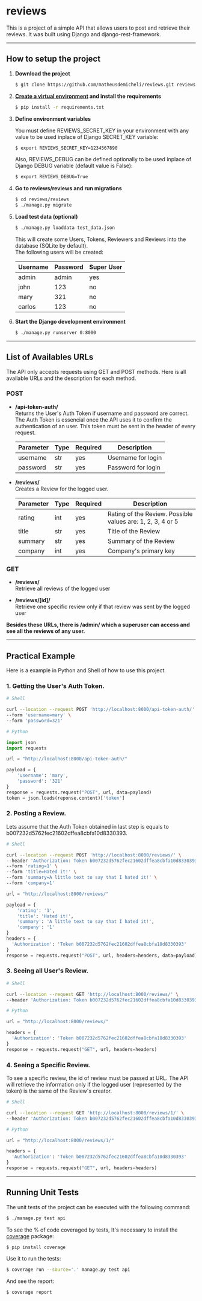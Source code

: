 # reviews

This is a project of a simple API that allows users to post and retrieve their reviews.
It was built using Django and django-rest-framework.

<hr />

## How to setup the project

1. **Download the project**

    ```sh
    $ git clone https://github.com/matheusdemicheli/reviews.git reviews
    ```

2. **[Create a virtual environment](https://docs.python.org/3/library/venv.html) and install the requirements**

    ```sh
    $ pip install -r requirements.txt
    ```

3. **Define environment variables**

    You must define REVIEWS_SECRET_KEY in your environment with any value to be used inplace of Django SECRET_KEY variable:

    ```sh
    $ export REVIEWS_SECRET_KEY=1234567890
    ```

    Also, REVIEWS_DEBUG can be defined optionally to be used inplace of Django DEBUG variable (default value is False):

    ```sh
    $ export REVIEWS_DEBUG=True
    ```

4. **Go to reviews/reviews and run migrations**

    ```sh
    $ cd reviews/reviews
    $ ./manage.py migrate
    ```

5. **Load test data (optional)**

    ```sh
    $ ./manage.py loaddata test_data.json
    ```

    This will create some Users, Tokens, Reviewers and Reviews into the database (SQLite by default). <br>
    The following users will be created:

    | Username | Password | Super User |
    | ------ | ------ | ------ |
    | admin | admin | yes |
    | john | 123 | no |
    | mary | 321 | no |
    | carlos | 123 | no |

6. **Start the Django development environment**

    ```sh
    $ ./manage.py runserver 0:8000
    ```

<hr />

## List of Availables URLs

The API only accepts requests using GET and POST methods. Here is all available URLs and the description for each method.

### POST

* **/api-token-auth/** <br>
Returns the User's Auth Token if username and password are correct. The Auth Token is essencial once the API uses it to confirm the authentication of an user. This token must be sent in the header of every request.

    | Parameter | Type | Required | Description |
    | ------ | ------ | ------ | ------ |
    | username | str | yes | Username for login |
    | password | str | yes | Password for login |


* **/reviews/** <br>
Creates a Review for the logged user.

    | Parameter | Type | Required | Description |
    | ------ | ------ | ------ | ------ |
    | rating | int | yes | Rating of the Review. Possible values are: 1, 2, 3, 4 or 5 |
    | title | str | yes | Title of the Review |
    | summary | str | yes | Summary of the Review |
    | company | int | yes | Company's primary key |


### GET

* **/reviews/** <br>
Retrieve all reviews of the logged user

* **/reviews/[id]/** <br>
Retrieve one specific review only if that review was sent by the logged user

**Besides these URLs, there is /admin/ which a superuser can access and see all the reviews of any user.**

 <hr />

## Practical Example

Here is a example in Python and Shell of how to use this project.

### 1. Getting the User's Auth Token.

```sh
# Shell

curl --location --request POST 'http://localhost:8000/api-token-auth/' \
--form 'username=mary' \
--form 'password=321'
```

```py
# Python

import json
import requests

url = "http://localhost:8000/api-token-auth/"

payload = {
    'username': 'mary',
    'password': '321'
}
response = requests.request("POST", url, data=payload)
token = json.loads(reponse.content)['token']
```

### 2. Posting a Review.

Lets assume that the Auth Token obtained in last step is equals to b007232d5762fec21602dffea8cbfa10d8330393.

```sh
# Shell

curl --location --request POST 'http://localhost:8000/reviews/' \
--header 'Authorization: Token b007232d5762fec21602dffea8cbfa10d8330393' \
--form 'rating=1' \
--form 'title=Hated it!' \
--form 'summary=A little text to say that I hated it!' \
--form 'company=1'
```

```py
url = "http://localhost:8000/reviews/"

payload = {
    'rating': '1',
    'title': 'Hated it!',
    'summary': 'A little text to say that I hated it!',
    'company': '1'
}
headers = {
  'Authorization': 'Token b007232d5762fec21602dffea8cbfa10d8330393'
}
response = requests.request("POST", url, headers=headers, data=payload)
```

### 3. Seeing all User's Review.

```sh
# Shell

curl --location --request GET 'http://localhost:8000/reviews/' \
--header 'Authorization: Token b007232d5762fec21602dffea8cbfa10d8330393' \
```

```py
# Python

url = "http://localhost:8000/reviews/"

headers = {
  'Authorization': 'Token b007232d5762fec21602dffea8cbfa10d8330393'
}
response = requests.request("GET", url, headers=headers)
```

### 4. Seeing a Specific Review.

To see a specific review, the id of review must be passed at URL. The API will retrieve the information only if the logged user (represented by the token) is the same of the Review's creator.

```sh
# Shell

curl --location --request GET 'http://localhost:8000/reviews/1/' \
--header 'Authorization: Token b007232d5762fec21602dffea8cbfa10d8330393' \
```

```py
# Python

url = "http://localhost:8000/reviews/1/"

headers = {
  'Authorization': 'Token b007232d5762fec21602dffea8cbfa10d8330393'
}
response = requests.request("GET", url, headers=headers)
```

<hr />

## Running Unit Tests

The unit tests of the project can be executed with the following command:

```sh
$ ./manage.py test api
```

To see the % of code coveraged by tests, It's necessary to install the [coverage](https://pypi.org/project/coverage/) package:

```sh
$ pip install coverage
```

Use it to run the tests:

```sh
$ coverage run --source='.' manage.py test api
```

And see the report:

```sh
$ coverage report
```
